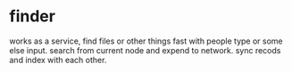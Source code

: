 # finder
works as a service, find files or other things fast with people type or some else input. search from current node and expend to network. sync recods and index with each other. 
